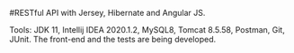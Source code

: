 #RESTful API with Jersey, Hibernate and Angular JS.

Tools: JDK 11, Intellij IDEA 2020.1.2, MySQL8, Tomcat 8.5.58, Postman, Git, JUnit.
The front-end and the tests are being developed.
